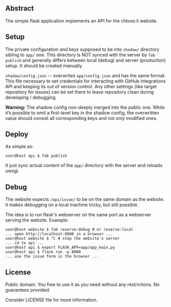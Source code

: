 ## Abstract

The simple flask application implements an API for the chtoes.li website.

## Setup

The private configuration and keys supposed to be into `shadow/` directory sibling to `app/` one. This directory is NOT synced with the server by `fab publish` and generally differs between local (debug) and server (production) setup. It should be created manually.

`shadow/config.json` -- overwrites `app/config.json` and has the same format. This file necessary to set credentials for interacting with GitHub Integrations API and keeping its out of version control. Any other settings (like target repository for issues) can be set there to leave repository clean during developing / debugging.

**Warning:** The shadow config non-deeply merged into the public one. While it’s possible to omit a first-level key in the shadow config, the overwritten value should consist all corresponding keys and not only modified ones.

## Deploy

As simple as:

```
user@host api $ fab publish
```

It just sync actual content of the `app/` directory with the server and reloads uwsgi.

## Debug

The website expects `/api/issue/` to be on the same domain as the website. It makes debugging on a local machine tricky, but still possible.

The idea is to run flask's webserver on the same port as a webserver serving the website. Example:

```
user@host website $ fab reserve:debug # or reserve:local
... open http://localhost:8000 in a browser ...
user@host website $ ^C # stop the website's server
... cd to api ...
user@host api $ export FLASK_APP=app/app_main.py
user@host api $ flask run -p 8000
... use the issue form in the browser ...
```

## License

Public domain. You free to use it as you need without any restrictions. No guarantees provided.

Consider LICENSE file for more information.
